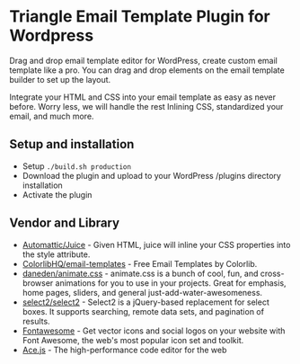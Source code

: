# Triangle Email Template Plugin for Wordpress

Drag and drop email template editor for WordPress, create custom email template like a pro.
You can drag and drop elements on the email template builder to set up the layout.

Integrate your HTML and CSS into your email template as easy as never before.
Worry less, we will handle the rest Inlining CSS, standardized your email, and much more.

## Setup and installation 
* Setup `./build.sh production`
* Download the plugin and upload to your WordPress /plugins directory installation
* Activate the plugin

## Vendor and Library
* [Automattic/Juice](https://github.com/Automattic/juice) - Given HTML, juice will inline your CSS properties into the style attribute.
* [ColorlibHQ/email-templates](https://github.com/ColorlibHQ/email-templates) - Free Email Templates by Colorlib.
* [daneden/animate.css](https://github.com/daneden/animate.css) - animate.css is a bunch of cool, fun, and cross-browser animations for you to use in your projects. Great for emphasis, home pages, sliders, and general just-add-water-awesomeness.
* [select2/select2](https://github.com/select2/select2) - Select2 is a jQuery-based replacement for select boxes. It supports searching, remote data sets, and pagination of results.
* [Fontawesome](https://fontawesome.com/) - Get vector icons and social logos on your website with Font Awesome, the web's most popular icon set and toolkit.
* [Ace.js](https://ace.c9.io/) - The high-performance code editor for the web
